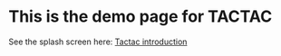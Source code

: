 # This is the demo page for TACTAC

See the splash screen here: <a href="http://guitdev.github.io/tac_introduction/">Tactac introduction</a>
